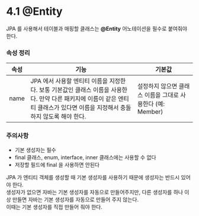 # 4.1 @Entity

JPA 를 사용해서 테이블과 매핑할 클래스는 **@Entity** 어노테이션을 필수로 붙여줘야 한다. 

### 속성 정리 

|속성|기능|기본값|
|---|---|---|
|name|JPA 에서 사용할 엔티티 이름을 지정한다. 보통 기본값인 클래스 이름을 사용한다. 만약 다른 패키지에 이름이 같은 엔티티 클래스가 있다면 이름을 지정해서 충돌하지 않도록 해야 한다.|설정하지 않으면 클래스 이름을 그대로 사용한다 (예: Member)|

### 주의사항 
- 기본 생성자는 필수 
- final 클래스, enum, interface, inner 클래스에는 사용할 수 없다 
- 저장할 필드에 final 을 사용하면 안된다 

JPA 가 엔티티 객체를 생성할 때 기본 생성자를 사용하기 때문에 생성자는 반드시 있어야 한다.<br>
생성자가 없으면 자바는 기본 생성자를 자동으로 만들어주지만, 다른 생성자를 하나 이상 만들면 자바는 기본 생성자를 자동으로 만들어 주지 않는다.<br>
이때는 기본 생성자를 직접 만들어 줘야 한다. 